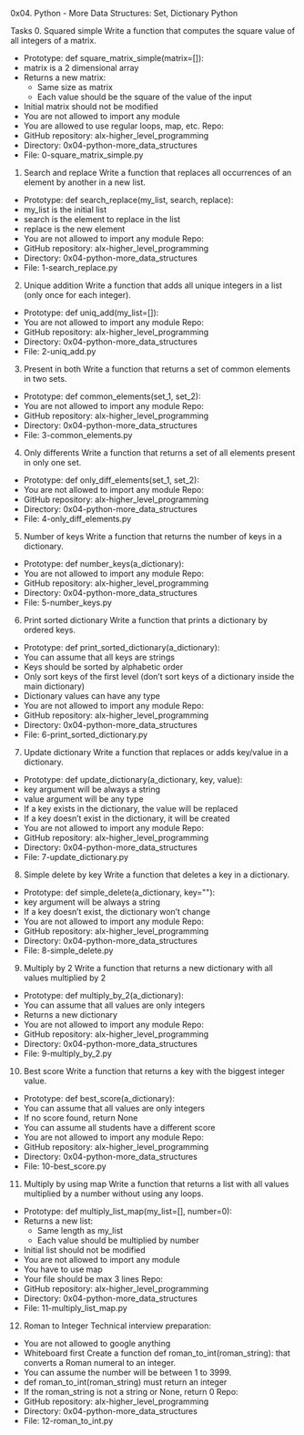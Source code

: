 0x04. Python - More Data Structures: Set, Dictionary
Python

Tasks
0. Squared simple
Write a function that computes the square value of all integers of a matrix.
* Prototype: def square_matrix_simple(matrix=[]):
* matrix is a 2 dimensional array
* Returns a new matrix:
    * Same size as matrix
    * Each value should be the square of the value of the input
* Initial matrix should not be modified
* You are not allowed to import any module
* You are allowed to use regular loops, map, etc.
Repo:
* GitHub repository: alx-higher_level_programming
* Directory: 0x04-python-more_data_structures
* File: 0-square_matrix_simple.py
 
1. Search and replace
Write a function that replaces all occurrences of an element by another in a new list.
* Prototype: def search_replace(my_list, search, replace):
* my_list is the initial list
* search is the element to replace in the list
* replace is the new element
* You are not allowed to import any module
Repo:
* GitHub repository: alx-higher_level_programming
* Directory: 0x04-python-more_data_structures
* File: 1-search_replace.py

2. Unique addition
Write a function that adds all unique integers in a list (only once for each integer).
* Prototype: def uniq_add(my_list=[]):
* You are not allowed to import any module
Repo:
* GitHub repository: alx-higher_level_programming
* Directory: 0x04-python-more_data_structures
* File: 2-uniq_add.py

3. Present in both
Write a function that returns a set of common elements in two sets.
* Prototype: def common_elements(set_1, set_2):
* You are not allowed to import any module
Repo:
* GitHub repository: alx-higher_level_programming
* Directory: 0x04-python-more_data_structures
* File: 3-common_elements.py

4. Only differents
Write a function that returns a set of all elements present in only one set.
* Prototype: def only_diff_elements(set_1, set_2):
* You are not allowed to import any module
Repo:
* GitHub repository: alx-higher_level_programming
* Directory: 0x04-python-more_data_structures
* File: 4-only_diff_elements.py
 
5. Number of keys
Write a function that returns the number of keys in a dictionary.
* Prototype: def number_keys(a_dictionary):
* You are not allowed to import any module
Repo:
* GitHub repository: alx-higher_level_programming
* Directory: 0x04-python-more_data_structures
* File: 5-number_keys.py

6. Print sorted dictionary
Write a function that prints a dictionary by ordered keys.
* Prototype: def print_sorted_dictionary(a_dictionary):
* You can assume that all keys are strings
* Keys should be sorted by alphabetic order
* Only sort keys of the first level (don’t sort keys of a dictionary inside the main dictionary)
* Dictionary values can have any type
* You are not allowed to import any module
Repo:
* GitHub repository: alx-higher_level_programming
* Directory: 0x04-python-more_data_structures
* File: 6-print_sorted_dictionary.py

7. Update dictionary
Write a function that replaces or adds key/value in a dictionary.
* Prototype: def update_dictionary(a_dictionary, key, value):
* key argument will be always a string
* value argument will be any type
* If a key exists in the dictionary, the value will be replaced
* If a key doesn’t exist in the dictionary, it will be created
* You are not allowed to import any module
Repo:
* GitHub repository: alx-higher_level_programming
* Directory: 0x04-python-more_data_structures
* File: 7-update_dictionary.py
 
8. Simple delete by key
Write a function that deletes a key in a dictionary.
* Prototype: def simple_delete(a_dictionary, key=""):
* key argument will be always a string
* If a key doesn’t exist, the dictionary won’t change
* You are not allowed to import any module
Repo:
* GitHub repository: alx-higher_level_programming
* Directory: 0x04-python-more_data_structures
* File: 8-simple_delete.py

9. Multiply by 2
Write a function that returns a new dictionary with all values multiplied by 2
* Prototype: def multiply_by_2(a_dictionary):
* You can assume that all values are only integers
* Returns a new dictionary
* You are not allowed to import any module
Repo:
* GitHub repository: alx-higher_level_programming
* Directory: 0x04-python-more_data_structures
* File: 9-multiply_by_2.py

10. Best score
Write a function that returns a key with the biggest integer value.
* Prototype: def best_score(a_dictionary):
* You can assume that all values are only integers
* If no score found, return None
* You can assume all students have a different score
* You are not allowed to import any module
Repo:
* GitHub repository: alx-higher_level_programming
* Directory: 0x04-python-more_data_structures
* File: 10-best_score.py

11. Multiply by using map
Write a function that returns a list with all values multiplied by a number without using any loops.
* Prototype: def multiply_list_map(my_list=[], number=0):
* Returns a new list:
    * Same length as my_list
    * Each value should be multiplied by number
* Initial list should not be modified
* You are not allowed to import any module
* You have to use map
* Your file should be max 3 lines
Repo:
* GitHub repository: alx-higher_level_programming
* Directory: 0x04-python-more_data_structures
* File: 11-multiply_list_map.py

12. Roman to Integer
Technical interview preparation:
* You are not allowed to google anything
* Whiteboard first
Create a function def roman_to_int(roman_string): that converts a Roman numeral to an integer.
* You can assume the number will be between 1 to 3999.
* def roman_to_int(roman_string) must return an integer
* If the roman_string is not a string or None, return 0
Repo:
* GitHub repository: alx-higher_level_programming
* Directory: 0x04-python-more_data_structures
* File: 12-roman_to_int.py

